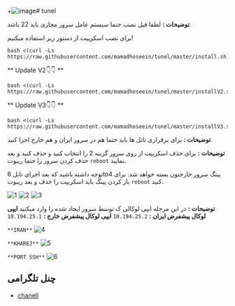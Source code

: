 +![image](https://github.com/user-attachments/assets/81b4b7c9-5b03-4537-a56c-187a3afa07ae)# tunel

**توضیحات :** لطفا قبل نصب حتما سیستم عامل سرور مجازی باید 22 باشد.


برای نصب اسکریپت از دستور زیر استفاده میکنیم!

```
bash <(curl -Ls https://raw.githubusercontent.com/mamadhoseein/tunel/master/install.sh)
```

** Update V2👇👇 **
```
bash <(curl -Ls https://raw.githubusercontent.com/mamadhoseein/tunel/master/installV2.sh)
```
** Update V3👇👇 **
```
bash <(curl -Ls https://raw.githubusercontent.com/mamadhoseein/tunel/master/installV3.sh)
```
**توضیحات :** برای برقراری تانل ها باید حتما هم در سرور ایران و هم خارج اجرا کنید.

**توضیحات :** برای حذف اسکریپت از روی سرور گزینه 2 را انتخاب کنید و حذف کنید و بعد حذف کردن سرور را حتما ریبوت ```reboot``` نمایید.

توجه داشته باشید که بعد اجرای تانل 6to4 پینگ سرور خارجتون بسته خواهد شد. برای باز کردن پینگ باید اسکریپت را حذف و بعد ریبوت ```reboot``` کنید. 



![1](./e.png)
![2](./m.png)
![3](./i.png)

**توضیحات :** در این مرجله ایپی لوکالی ک توسط سرور ایجاد شده را وارد میکنید 
**ایپی لوکال پیشفرض ایران :** ```10.194.25.2```
**ایپی لوکال پیشفرض خارج :** ```10.194.25.1```

```**IRAN**``` ![4](./c.png)

```**KHAREJ**```
![5](./b.png)

```**PORT SSH**```
![6](./k.png)
## چنل تلگرامی

- [chanell](http://t.me/vpns_shop)
